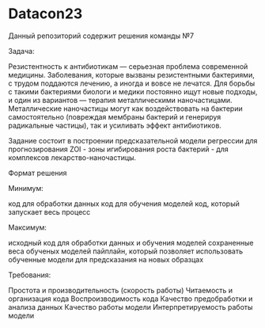 # Datacon23
Данный репозиторий содержит решения команды №7

Задача:

Резистентность к антибиотикам — серьезная проблема современной медицины. Заболевания, которые вызваны резистентными бактериями, с трудом поддаются лечению, а иногда и вовсе не лечатся. Для борьбы с такими бактериями биологи и медики постоянно ищут новые подходы, и один из вариантов — терапия металлическими наночастицами. Металлические наночастицы могут как воздействовать на бактерии самостоятельно (повреждая мембраны бактерий и генерируя радикальные частицы), так и усиливать эффект антибиотиков.

Задание состоит в построении предсказательной модели регрессии для прогнозирования ZOI - зоны игибирования роста бактерий - для комплексов лекарство-наночастицы.

Формат решения

Минимум:

код для обработки данных
код для обучения моделей
код, который запускает весь процесс

Максимум:

исходный код для обработки данных и обучения моделей
сохраненные веса обученых моделей
пайплайн, который позволяет использовать обученные модели для предсказания на новых образцах

Требования:

Простота и производительность (скорость работы)
Читаемость и организация кода
Воспроизводимость кода
Качество предобработки и анализа данных
Качество работы модели
Интерпретируемость работы модели
